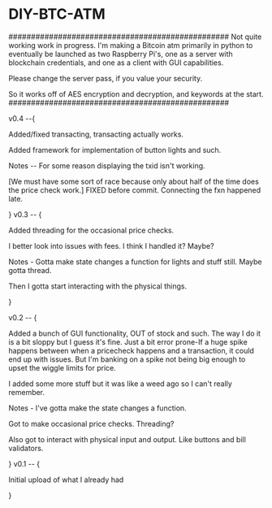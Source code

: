 # DIY-BTC-ATM
#################################################
Not quite working work in progress.
I'm making a Bitcoin atm primarily in python to eventually
be launched as two Raspberry Pi's, one as a server with blockchain credentials,
and one as a client with GUI capabilities.

Please change the server pass, if you value your security.

So it works off of AES encryption and decryption, and keywords at the start.
#################################################

v0.4 --{

Added/fixed transacting, transacting actually works.

Added framework for implementation of button lights and such.

Notes -- For some reason displaying the txid isn't working.

[We must have some sort of race because only about half of the time does the
price check work.]  FIXED before commit.  Connecting the fxn happened late.

}
v0.3 -- {

Added threading for the occasional price checks.

I better look into issues with fees.  I think I handled it?  Maybe?

Notes - Gotta make state changes a function for lights and stuff still.
Maybe gotta thread.

Then I gotta start interacting with the physical things.

}

v0.2 -- {

Added a bunch of GUI functionality, OUT of stock and such.
The way I do it is a bit sloppy but I guess it's fine.
Just a bit error prone-If a huge spike happens between when a pricecheck happens and a transaction,
it could end up with issues.  But I'm banking on a spike not being big enough to upset the wiggle limits for price.

I added some more stuff but it was like a weed ago so I can't really remember.

Notes - I've gotta make the state changes a function.

Got to make occasional price checks.  Threading?

Also got to interact with physical input and output.
Like buttons and bill validators.

}
v0.1 -- {

Initial upload of what I already had

}
